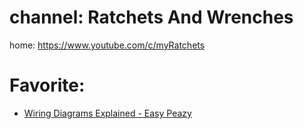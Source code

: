 # channel: Ratchets And Wrenches
home: https://www.youtube.com/c/myRatchets

# Favorite:
- [Wiring Diagrams Explained - Easy Peazy](https://youtu.be/icOIfBwWIPc)
